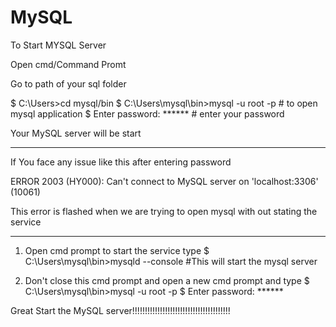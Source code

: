 # MySQL

To Start MYSQL Server

Open cmd/Command Promt

Go to path of your sql folder

$ C:\Users>cd mysql/bin
$ C:\Users\mysql\bin>mysql -u root -p        # to open mysql application
$ Enter password: ******                     # enter your password

Your MySQL server will be start
__________________________________________________________________________________________________________________
If You face any issue like this after entering password

ERROR 2003 (HY000): Can't connect to MySQL server on 'localhost:3306' (10061)

This error is flashed when we are trying to open mysql with out stating the service

-------------------------------
1. Open cmd prompt to start the service type
$ C:\Users\mysql\bin>mysqld --console     #This will start the mysql server

2. Don't close this cmd prompt and open a new cmd prompt and type
$ C:\Users\mysql\bin>mysql -u root -p
$ Enter password: ******

Great Start the MySQL server!!!!!!!!!!!!!!!!!!!!!!!!!!!!!!!!!!!!!!!
